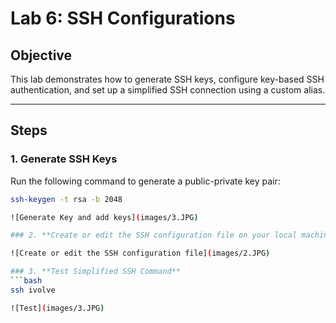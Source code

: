 # **Lab 6: SSH Configurations**

## **Objective**  
This lab demonstrates how to generate SSH keys, configure key-based SSH authentication, and set up a simplified SSH connection using a custom alias.

---

## **Steps**

### 1. **Generate SSH Keys**  
Run the following command to generate a public-private key pair:
```bash
ssh-keygen -t rsa -b 2048 

![Generate Key and add keys](images/3.JPG)

### 2. **Create or edit the SSH configuration file on your local machine**

![Create or edit the SSH configuration file](images/2.JPG)

### 3. **Test Simplified SSH Command**
```bash
ssh ivolve

![Test](images/3.JPG)

